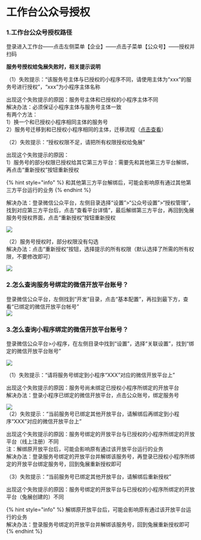 # 工作台公众号授权

### 1.**工作台公众号授权路径**

登录进入工作台——点击左侧菜单【企业】——点击子菜单【公众号】——授权并扫码

**服务号授权给兔展失败时，相关提示说明**

（1）失败提示：“该服务号主体与已授权的小程序不同，请使用主体为“xxx”的服务号进行授权”，“xxx”为小程序主体名称

出现这个失败提示的原因：服务号主体和已授权的小程序主体不同  
解决办法：必须保证小程序主体与服务号主体一致  
有两个方法：  
1）换一个和已授权小程序相同主体的服务号  
2）服务号迁移到和已授权小程序相同的主体，迁移流程（[点击查看](https://jingyan.baidu.com/article/17bd8e5254fcba85aa2bb879.html)）  


（2）失败提示：“授权权限不足，请把所有权限授权给兔展”

出现这个失败提示的原因：  
1）服务号的部分权限已授权给其它第三方平台：需要先和其他第三方平台解绑，再点击“重新授权”按钮重新授权

{% hint style="info" %}
和其他第三方平台解绑后，可能会影响原有通过其他第三方平台运行的业务
{% endhint %}

解决办法：登录微信公众平台，左侧目录选择“设置”&gt;“公众号设置”&gt;“授权管理”，找到对应第三方平台后，点击“查看平台详情”，最后解绑第三方平台，再回到兔展服务号授权界面，点击“重新授权”按钮重新授权

  
![](http://bbscdn.rabbitpre.com/data/attachment/forum/201905/15/152223y8uy6kquweyhwwcy.png)  


（2）服务号授权时，部分权限没有勾选  
解决办法：点击“重新授权”按钮，选择提示的所有权限（默认选择了所需的所有权限，不要修改即可）

  
![](http://bbscdn.rabbitpre.com/data/attachment/forum/201905/14/161150y7lvessserabg3nl.png)  


### **2.怎么查询服务号绑定的微信开放平台账号？**

登录微信公众平台，左侧找到“开发”目录，点击“基本配置”，再拉到最下方，查看“已绑定的微信开放平台帐号”  
![](http://bbscdn.rabbitpre.com/data/attachment/forum/201905/14/180705shjwu252d2tdn8rh.png)  


### **3.怎么查询小程序绑定的微信开放平台账号？**

登录微信公众平台&gt;小程序，在左侧目录中找到“设置”，选择“关联设置”，找到“绑定的微信开放平台账号”

  
![](http://bbscdn.rabbitpre.com/data/attachment/forum/201905/14/181020zxfa4kkxifd5otoo.png)  


（1）失败提示：“请将服务号绑定到小程序“XXX”对应的微信开放平台上”

出现这个失败提示的原因：服务号尚未绑定已授权小程序所绑定的开放平台  
解决办法：登录小程序已绑定的微信开放平台，点击公众账号，绑定服务号

  
![](http://3jke.bafangka.com/upload/image/20180606/20180606145113_65017.png)  
（2）失败提示：“当前服务号已绑定其他开放平台，请解绑后再绑定到小程序“XXX”对应的微信开放平台上”

出现这个失败提示的原因：服务号绑定的开放平台与已授权的小程序所绑定的开放平台（线上注册）不同  
注：解绑原开放平台后，可能会影响原有通过该开放平台运行的业务  
解决办法：登录服务号绑定的开放平台并解绑该服务号，再登录已授权小程序所绑定的开放平台绑定服务号，回到兔展重新授权即可

（3）失败提示：“当前服务号已绑定其他开放平台，请解绑后重新授权”

出现这个失败提示的原因：服务号绑定的开放平台与已授权的小程序所绑定的开放平台（兔展创建的）不同

{% hint style="info" %}
解绑原开放平台后，可能会影响原有通过该开放平台运行的业务  
解决办法：登录服务号绑定的开放平台并解绑该服务号，回到兔展重新授权即可
{% endhint %}




